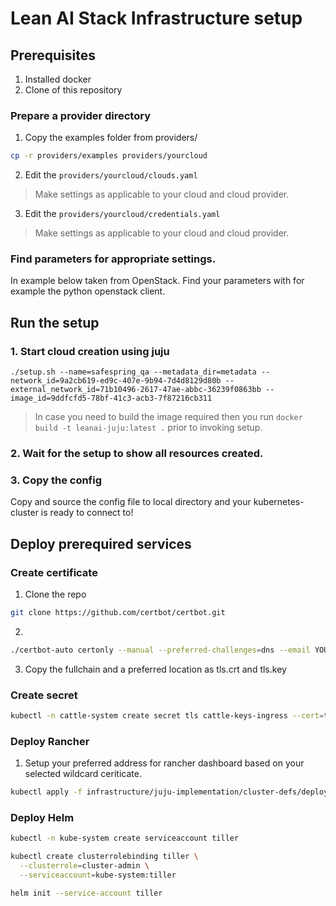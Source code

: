 # Lean AI Stack Infrastructure setup

## Prerequisites
1. Installed docker
2. Clone of this repository

### Prepare a provider directory
1. Copy the examples folder from providers/
```bash
cp -r providers/examples providers/yourcloud
```
2. Edit the `providers/yourcloud/clouds.yaml`
> Make settings as applicable to your cloud and cloud provider.

3. Edit the `providers/yourcloud/credentials.yaml`
> Make settings as applicable to your cloud and cloud provider.

### Find parameters for appropriate settings.
In example below taken from OpenStack.
Find your parameters with for example the python openstack client.

## Run the setup
### 1. Start cloud creation using juju
```
./setup.sh --name=safespring_qa --metadata_dir=metadata --network_id=9a2cb619-ed9c-407e-9b94-7d4d8129d80b --external_network_id=71b10496-2617-47ae-abbc-36239f0863bb --image_id=9ddfcfd5-78bf-41c3-acb3-7f87216cb311
```
> In case you need to build the image required then you run `docker build -t leanai-juju:latest .` prior to invoking setup.
### 2. Wait for the setup to show all resources created.

### 3. Copy the config
 Copy and source the config file to local directory and your kubernetes-cluster is ready to connect to!


## Deploy prerequired services

### Create certificate
1. Clone the repo
```bash
git clone https://github.com/certbot/certbot.git
```
2.
```bash
./certbot-auto certonly --manual --preferred-challenges=dns --email YOUR@EMAIL.HERE -d *.YOURDOMAIN.NAME
```
3. Copy the fullchain and a preferred location as tls.crt and tls.key

### Create secret
```bash
kubectl -n cattle-system create secret tls cattle-keys-ingress --cert=tls.crt --key=tls.key
```
### Deploy Rancher
1. Setup your preferred address for rancher dashboard based on your selected wildcard ceriticate.
```bash
kubectl apply -f infrastructure/juju-implementation/cluster-defs/deployment.yaml
```



### Deploy Helm

```bash
kubectl -n kube-system create serviceaccount tiller

kubectl create clusterrolebinding tiller \
  --clusterrole=cluster-admin \
  --serviceaccount=kube-system:tiller

helm init --service-account tiller
```
